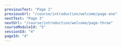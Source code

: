 ```yaml
---
previousText: "Page 1"
previousUrl: "/course/introduction/welcome/page-one"
nextText: "Page 3"
nextUrl: "/course/introduction/welcome/page-three"
courseModuleId: "5"
sessionId: "4"
pageId: "4"
---
```



